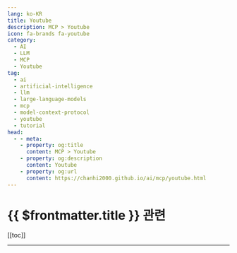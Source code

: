 ```yaml
---
lang: ko-KR
title: Youtube
description: MCP > Youtube
icon: fa-brands fa-youtube
category: 
  - AI
  - LLM
  - MCP
  - Youtube
tag: 
  - ai
  - artificial-intelligence
  - llm
  - large-language-models
  - mcp
  - model-context-protocol
  - youtube
  - tutorial
head:
  - - meta:
    - property: og:title
      content: MCP > Youtube
    - property: og:description
      content: Youtube
    - property: og:url
      content: https://chanhi2000.github.io/ai/mcp/youtube.html
---
```


# {{ $frontmatter.title }} 관련

[[toc]]

---

<TagLinks />